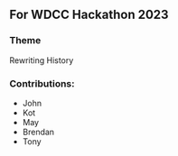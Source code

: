 ## For WDCC Hackathon 2023

### Theme
Rewriting History

### Contributions:
- John
- Kot
- May
- Brendan
- Tony